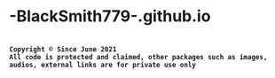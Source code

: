 # -BlackSmith779-.github.io
<html>
<body>
<br>
<code><b>Copyright © Since June 2021</b></code>
<br>
<code><b>All code is protected and claimed, other packages such as images, audios, external links are for private use only</b></code>
</body>
</html>
